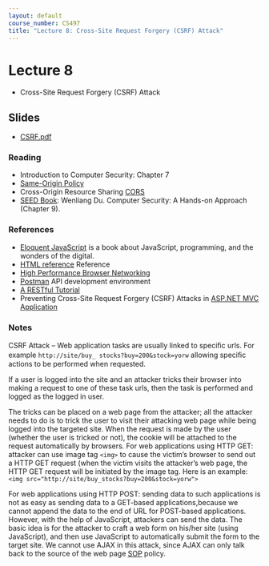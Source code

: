 ```yaml
---
layout: default
course_number: CS497
title: "Lecture 8: Cross-Site Request Forgery (CSRF) Attack"
---
```


# Lecture 8

- Cross-Site Request Forgery (CSRF) Attack

## Slides
- [CSRF.pdf](Web_CSRF.pdf)

### Reading 
- Introduction to Computer Security: Chapter 7
- [Same-Origin Policy](https://code.google.com/archive/p/browsersec/wikis/Part2.wiki#Same-origin_policy)
- Cross-Origin Resource Sharing [CORS](https://developer.mozilla.org/en-US/docs/Web/HTTP/CORS)
- [SEED Book](https://www.handsonsecurity.net/): Wenliang Du. Computer Security: A Hands-on Approach (Chapter 9).

### References 
- [Eloquent JavaScript](https://eloquentjavascript.net/) is a book about JavaScript, programming, and the wonders of the digital. 
- [HTML reference](https://developer.mozilla.org/en-US/docs/Web/HTML/Reference) Reference
- [High Performance Browser Networking](https://hpbn.co/)
- [Postman](https://www.getpostman.com/]) API development environment
- [A RESTful Tutorial](https://www.restapitutorial.com/)
- Preventing Cross-Site Request Forgery (CSRF) Attacks in [ASP.NET MVC Application](https://docs.microsoft.com/en-us/aspnet/web-api/overview/security/preventing-cross-site-request-forgery-csrf-attacks)


### Notes
CSRF Attack – Web application tasks are usually linked to speciﬁc urls. For example ```http://site/buy_ stocks?buy=200&stock=yorw``` allowing speciﬁc actions to be performed when requested. 

If a user is logged into the site and an attacker tricks their browser into making a request to one of these task urls, then the task is performed and logged as the logged in user. 

The tricks can be placed on a web page from the attacker; all the attacker needs to do is to trick the user to visit their attacking web page while being logged into the targeted site. 
When the request is made by the user (whether the user is tricked or not), the cookie will be attached to the request automatically by browsers. 
For web applications using HTTP GET: attacker can use image tag ```<img>``` to cause the victim’s browser to send out a HTTP GET request (when the victim visits the attacker’s web page, the HTTP GET request will be initiated by the image tag. 
Here is an example: ```<img src="http://site/buy_stocks?buy=200&stock=yorw">```

For web applications using HTTP POST: sending data to such applications is not as easy as sending data to a GET-based applications,because we cannot append the data to the 
end of URL for POST-based applications. However, with the help of JavaScript, attackers can send the data. The basic idea is for the attacker to craft a web form on his/her site (using JavaScript), and then use JavaScript to automatically submit the form to the target site. 
We cannot use AJAX in this attack, since AJAX can only talk back to the source of the web page [SOP](https://code.google.com/archive/p/browsersec/wikis/Part2.wiki#Same-origin_policy) policy. 

